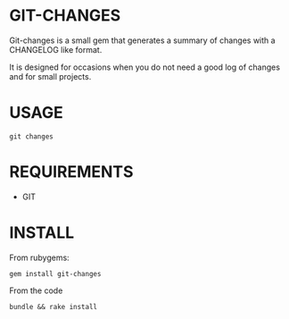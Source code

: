 
GIT-CHANGES
===========

Git-changes is a small gem that generates a summary of changes with a CHANGELOG like format.

It is designed for occasions when you do not need a good log of changes and for small projects.


USAGE
=====

    git changes


REQUIREMENTS
============

 * GIT


INSTALL
=======

From rubygems:

    gem install git-changes

From the code

    bundle && rake install

